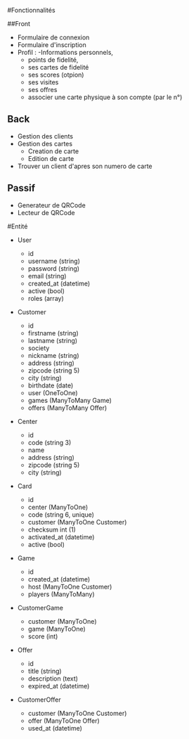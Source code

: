 #Fonctionnalités

##Front
- Formulaire de connexion
- Formulaire d'inscription
- Profil :
    -Informations personnels, 
    - points de fidelité, 
    - ses cartes de fidelité
    - ses scores (otpion)
    - ses visites
    - ses offres
    - associer une carte physique à son compte (par le n°)

## Back
- Gestion des clients
- Gestion des cartes
    - Creation de carte
    - Edition de carte
- Trouver un client d'apres son numero de carte

## Passif
- Generateur de QRCode
- Lecteur de QRCode

#Entité

- User
    - id
    - username (string)
    - password (string)
    - email (string)
    - created_at (datetime)
    - active (bool)
    - roles (array)
    
- Customer
    - id
    - firstname (string)
    - lastname (string)
    - society
    - nickname (string)
    - address (string)
    - zipcode (string 5)
    - city (string)
    - birthdate (date)
    - user (OneToOne)
    - games (ManyToMany Game)
    - offers (ManyToMany Offer)

- Center
    - id
    - code (string 3)
    - name
    - address (string)
    - zipcode (string 5)
    - city (string)
    
- Card
    - id
    - center (ManyToOne)
    - code (string 6, unique)
    - customer (ManyToOne Customer)
    - checksum int (1)
    - activated_at (datetime)
    - active (bool)

- Game
    - id
    - created_at (datetime)
    - host (ManyToOne Customer)
    - players (ManyToMany)

- CustomerGame
    - customer (ManyToOne)
    - game (ManyToOne)
    - score (int)
    
- Offer
    - id
    - title (string)
    - description (text)
    - expired_at (datetime)

- CustomerOffer
    - customer (ManyToOne Customer)
    - offer (ManyToOne Offer)
    - used_at (datetime)
